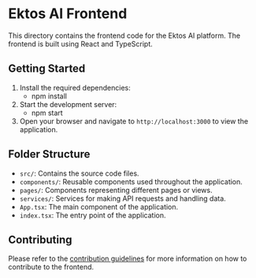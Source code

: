 # Ektos AI Frontend

This directory contains the frontend code for the Ektos AI platform. The frontend is built using React and TypeScript.

## Getting Started

1. Install the required dependencies:
   - npm install
2. Start the development server:
   - npm start
3. Open your browser and navigate to `http://localhost:3000` to view the application.

## Folder Structure

- `src/`: Contains the source code files.
- `components/`: Reusable components used throughout the application.
- `pages/`: Components representing different pages or views.
- `services/`: Services for making API requests and handling data.
- `App.tsx`: The main component of the application.
- `index.tsx`: The entry point of the application.

## Contributing

Please refer to the [contribution guidelines](../CONTRIBUTING.md) for more information on how to contribute to the frontend.